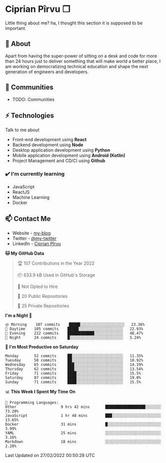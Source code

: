 # Ciprian Pîrvu ❐

Little thing about me? ha, I thought this section it is supposed to be important.

## 🧐 About

Apart from having the super-power of sitting on a desk and code for more than 24 hours just to deliver something that will make world a better place, I am working on democratizing technical education and shape the next generation of engineers and developers.

## 👯 Communities

-   TODO: Communities

## ⚡ Technologies

Talk to me about

-   Front-end development using **React**
-   Backend development using **Node**
-   Desktop application development using **Python**
-   Mobile application development using **Android (Kotlin)**
-   Project Management and CD/CI using **Github**

### ✔️ I'm currently learning

-   JavaScript
-   ReactJS
-   Machine Learning
-   Docker

## 📫 Contact Me

-   Website - [my-blog]()
-   Twitter - [@my-twitter]()
-   LinkedIn - [Ciprian Pîrvu](https://www.linkedin.com/in/p%C3%AErvu-ciprian-cristian-4415991b1/)

<!--START_SECTION:waka-->
**🐱 My GitHub Data** 

> 🏆 107 Contributions in the Year 2022
 > 
> 📦 633.9 kB Used in GitHub's Storage 
 > 
> 🚫 Not Opted to Hire
 > 
> 📜 20 Public Repositories 
 > 
> 🔑 25 Private Repositories  
 > 
**I'm a Night 🦉** 

```text
🌞 Morning    107 commits    █████░░░░░░░░░░░░░░░░░░░░   23.36% 
🌆 Daytime    105 commits    █████░░░░░░░░░░░░░░░░░░░░   22.93% 
🌃 Evening    222 commits    ████████████░░░░░░░░░░░░░   48.47% 
🌙 Night      24 commits     █░░░░░░░░░░░░░░░░░░░░░░░░   5.24%

```
📅 **I'm Most Productive on Saturday** 

```text
Monday       52 commits     ██░░░░░░░░░░░░░░░░░░░░░░░   11.35% 
Tuesday      50 commits     ██░░░░░░░░░░░░░░░░░░░░░░░   10.92% 
Wednesday    65 commits     ███░░░░░░░░░░░░░░░░░░░░░░   14.19% 
Thursday     62 commits     ███░░░░░░░░░░░░░░░░░░░░░░   13.54% 
Friday       71 commits     ████░░░░░░░░░░░░░░░░░░░░░   15.5% 
Saturday     87 commits     ████░░░░░░░░░░░░░░░░░░░░░   19.0% 
Sunday       71 commits     ████░░░░░░░░░░░░░░░░░░░░░   15.5%

```


📊 **This Week I Spent My Time On** 

```text
💬 Programming Languages: 
Other                    9 hrs 42 mins       ██████████████████░░░░░░░   73.28% 
JavaScript               1 hr 48 mins        ███░░░░░░░░░░░░░░░░░░░░░░   13.65% 
Docker                   31 mins             █░░░░░░░░░░░░░░░░░░░░░░░░   3.99% 
YAML                     25 mins             ░░░░░░░░░░░░░░░░░░░░░░░░░   3.16% 
Markdown                 18 mins             ░░░░░░░░░░░░░░░░░░░░░░░░░   2.28%

```


 Last Updated on 27/02/2022 00:50:28 UTC
<!--END_SECTION:waka-->

